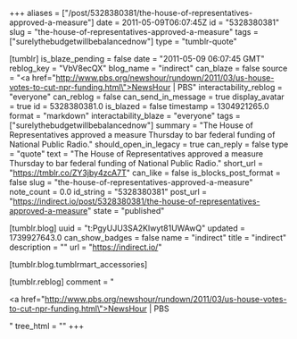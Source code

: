+++
aliases = ["/post/5328380381/the-house-of-representatives-approved-a-measure"]
date = 2011-05-09T06:07:45Z
id = "5328380381"
slug = "the-house-of-representatives-approved-a-measure"
tags = ["surelythebudgetwillbebalancednow"]
type = "tumblr-quote"

[tumblr]
is_blaze_pending = false
date = "2011-05-09 06:07:45 GMT"
reblog_key = "VbV8ecQX"
blog_name = "indirect"
can_blaze = false
source = "<a href=\"http://www.pbs.org/newshour/rundown/2011/03/us-house-votes-to-cut-npr-funding.html\">NewsHour | PBS</a>"
interactability_reblog = "everyone"
can_reblog = false
can_send_in_message = true
display_avatar = true
id = 5328380381.0
is_blazed = false
timestamp = 1304921265.0
format = "markdown"
interactability_blaze = "everyone"
tags = ["surelythebudgetwillbebalancednow"]
summary = "The House of Representatives approved a measure Thursday to bar federal funding of National Public Radio."
should_open_in_legacy = true
can_reply = false
type = "quote"
text = "The House of Representatives approved a measure Thursday to bar federal funding of National Public Radio."
short_url = "https://tmblr.co/ZY3jby4zcA7T"
can_like = false
is_blocks_post_format = false
slug = "the-house-of-representatives-approved-a-measure"
note_count = 0.0
id_string = "5328380381"
post_url = "https://indirect.io/post/5328380381/the-house-of-representatives-approved-a-measure"
state = "published"

[tumblr.blog]
uuid = "t:PgyUJU3SA2Klwyt81UWAwQ"
updated = 1739927643.0
can_show_badges = false
name = "indirect"
title = "indirect"
description = ""
url = "https://indirect.io/"

[tumblr.blog.tumblrmart_accessories]

[tumblr.reblog]
comment = "<p><a href=\"http://www.pbs.org/newshour/rundown/2011/03/us-house-votes-to-cut-npr-funding.html\">NewsHour | PBS</a></p>"
tree_html = ""
+++
